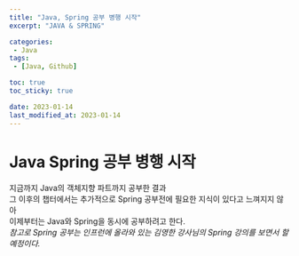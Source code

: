 ```yaml
---
title: "Java, Spring 공부 병행 시작"
excerpt: "JAVA & SPRING"

categories:
 - Java
tags:
 - [Java, Github]

toc: true
toc_sticky: true

date: 2023-01-14
last_modified_at: 2023-01-14
---
```


# Java Spring 공부 병행 시작

지금까지 Java의 객체지향 파트까지 공부한 결과  
그 이후의 챕터에서는 추가적으로 Spring 공부전에 필요한 지식이 있다고 느껴지지 않아  
이제부터는 Java와 Spring을 동시에 공부하려고 한다.  
_참고로 Spring 공부는 인프런에 올라와 있는 김영한 강사님의 Spring 강의를 보면서 할 예정이다._